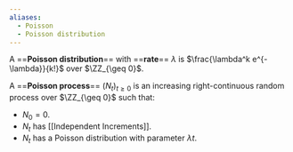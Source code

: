 ```yaml
---
aliases:
  - Poisson
  - Poisson distribution
---
```

A ==**Poisson distribution**== with ==**rate**== $\lambda$ is $\frac{\lambda^k e^{-\lambda}}{k!}$ over $\ZZ_{\geq 0}$.

A ==**Poisson process**== $(N_t)_{t\geq 0}$ is an increasing right-continuous random process over $\ZZ_{\geq 0}$ such that:
- $N_0 = 0$.
- $N_t$ has [[Independent Increments]].
- $N_t$ has a Poisson distribution with parameter $\lambda t$.